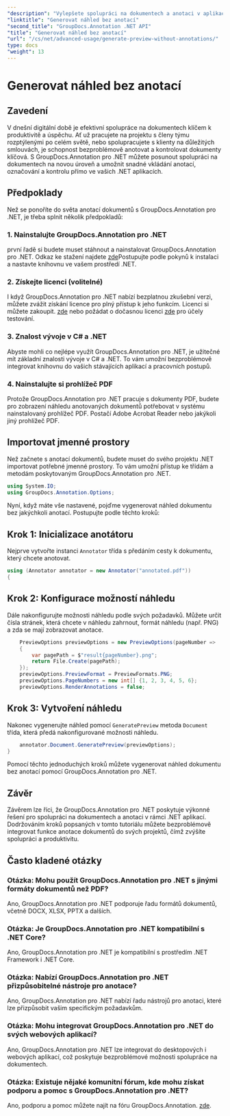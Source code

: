 ```yaml
---
"description": "Vylepšete spolupráci na dokumentech a anotaci v aplikacích .NET pomocí knihovny GroupDocs.Annotation pro .NET. S touto výkonnou knihovnou snadno anotujete, označujete a kontrolujete dokumenty."
"linktitle": "Generovat náhled bez anotací"
"second_title": "GroupDocs.Annotation .NET API"
"title": "Generovat náhled bez anotací"
"url": "/cs/net/advanced-usage/generate-preview-without-annotations/"
type: docs
"weight": 13
---
```


# Generovat náhled bez anotací

## Zavedení
V dnešní digitální době je efektivní spolupráce na dokumentech klíčem k produktivitě a úspěchu. Ať už pracujete na projektu s členy týmu rozptýlenými po celém světě, nebo spolupracujete s klienty na důležitých smlouvách, je schopnost bezproblémově anotovat a kontrolovat dokumenty klíčová. S GroupDocs.Annotation pro .NET můžete posunout spolupráci na dokumentech na novou úroveň a umožnit snadné vkládání anotací, označování a kontrolu přímo ve vašich .NET aplikacích.
## Předpoklady
Než se ponoříte do světa anotací dokumentů s GroupDocs.Annotation pro .NET, je třeba splnit několik předpokladů:
### 1. Nainstalujte GroupDocs.Annotation pro .NET
první řadě si budete muset stáhnout a nainstalovat GroupDocs.Annotation pro .NET. Odkaz ke stažení najdete [zde](https://releases.groupdocs.com/annotation/net/)Postupujte podle pokynů k instalaci a nastavte knihovnu ve vašem prostředí .NET.
### 2. Získejte licenci (volitelné)
I když GroupDocs.Annotation pro .NET nabízí bezplatnou zkušební verzi, můžete zvážit získání licence pro plný přístup k jeho funkcím. Licenci si můžete zakoupit. [zde](https://purchase.groupdocs.com/buy) nebo požádat o dočasnou licenci [zde](https://purchase.groupdocs.com/temporary-license/) pro účely testování.
### 3. Znalost vývoje v C# a .NET
Abyste mohli co nejlépe využít GroupDocs.Annotation pro .NET, je užitečné mít základní znalosti vývoje v C# a .NET. To vám umožní bezproblémově integrovat knihovnu do vašich stávajících aplikací a pracovních postupů.
### 4. Nainstalujte si prohlížeč PDF
Protože GroupDocs.Annotation pro .NET pracuje s dokumenty PDF, budete pro zobrazení náhledu anotovaných dokumentů potřebovat v systému nainstalovaný prohlížeč PDF. Postačí Adobe Acrobat Reader nebo jakýkoli jiný prohlížeč PDF.

## Importovat jmenné prostory
Než začnete s anotací dokumentů, budete muset do svého projektu .NET importovat potřebné jmenné prostory. To vám umožní přístup ke třídám a metodám poskytovaným GroupDocs.Annotation pro .NET.

```csharp
using System.IO;
using GroupDocs.Annotation.Options;
```

Nyní, když máte vše nastavené, pojďme vygenerovat náhled dokumentu bez jakýchkoli anotací. Postupujte podle těchto kroků:
## Krok 1: Inicializace anotátoru
Nejprve vytvořte instanci `Annotator` třída s předáním cesty k dokumentu, který chcete anotovat.
```csharp
using (Annotator annotator = new Annotator("annotated.pdf"))
{
```
## Krok 2: Konfigurace možností náhledu
Dále nakonfigurujte možnosti náhledu podle svých požadavků. Můžete určit čísla stránek, která chcete v náhledu zahrnout, formát náhledu (např. PNG) a zda se mají zobrazovat anotace.
```csharp
    PreviewOptions previewOptions = new PreviewOptions(pageNumber =>
    {
        var pagePath = $"result{pageNumber}.png";
        return File.Create(pagePath);
    });
    previewOptions.PreviewFormat = PreviewFormats.PNG;
    previewOptions.PageNumbers = new int[] {1, 2, 3, 4, 5, 6};
    previewOptions.RenderAnnotations = false;
```
## Krok 3: Vytvoření náhledu
Nakonec vygenerujte náhled pomocí `GeneratePreview` metoda `Document` třída, která předá nakonfigurované možnosti náhledu.
```csharp
    annotator.Document.GeneratePreview(previewOptions);
}
```
Pomocí těchto jednoduchých kroků můžete vygenerovat náhled dokumentu bez anotací pomocí GroupDocs.Annotation pro .NET.

## Závěr
Závěrem lze říci, že GroupDocs.Annotation pro .NET poskytuje výkonné řešení pro spolupráci na dokumentech a anotaci v rámci .NET aplikací. Dodržováním kroků popsaných v tomto tutoriálu můžete bezproblémově integrovat funkce anotace dokumentů do svých projektů, čímž zvýšíte spolupráci a produktivitu.
## Často kladené otázky
### Otázka: Mohu použít GroupDocs.Annotation pro .NET s jinými formáty dokumentů než PDF?
Ano, GroupDocs.Annotation pro .NET podporuje řadu formátů dokumentů, včetně DOCX, XLSX, PPTX a dalších.
### Otázka: Je GroupDocs.Annotation pro .NET kompatibilní s .NET Core?
Ano, GroupDocs.Annotation pro .NET je kompatibilní s prostředím .NET Framework i .NET Core.
### Otázka: Nabízí GroupDocs.Annotation pro .NET přizpůsobitelné nástroje pro anotace?
Ano, GroupDocs.Annotation pro .NET nabízí řadu nástrojů pro anotaci, které lze přizpůsobit vašim specifickým požadavkům.
### Otázka: Mohu integrovat GroupDocs.Annotation pro .NET do svých webových aplikací?
Ano, GroupDocs.Annotation pro .NET lze integrovat do desktopových i webových aplikací, což poskytuje bezproblémové možnosti spolupráce na dokumentech.
### Otázka: Existuje nějaké komunitní fórum, kde mohu získat podporu a pomoc s GroupDocs.Annotation pro .NET?
Ano, podporu a pomoc můžete najít na fóru GroupDocs.Annotation. [zde](https://forum.groupdocs.com/c/annotation/10).